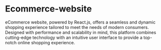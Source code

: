 # Ecommerce-website
eCommerce website, powered by React.js, offers a seamless and dynamic shopping experience tailored to meet the needs of modern consumers. Designed with performance and scalability in mind, this platform combines cutting-edge technology with an intuitive user interface to provide a top-notch online shopping experience.
